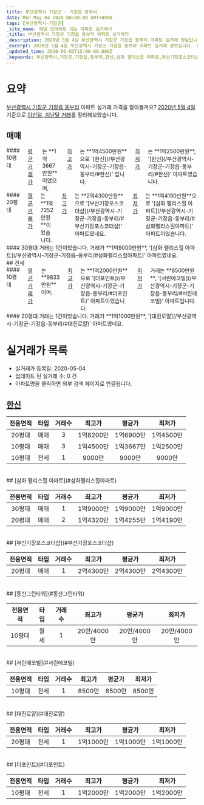 ```yaml
---
title: 부산광역시 기장군 - 기장읍 동부리
date: Mon May 04 2020 00:00:00 GMT+0900
tags: [부산광역시-기장군]
_site_name: 매일 업데이트 되는 아파트 실거래가
_title: 부산광역시 기장군 기장읍 동부리 아파트 실거래가
_description: 2020년 5월 4일 부산광역시 기장군 기장읍 동부리 아파트 실거래 정보입니다. 7건 아파트 정보가 있습니다.
_excerpt: 2020년 5월 4일 부산광역시 기장군 기장읍 동부리 아파트 실거래 정보입니다. 7건 아파트 정보가 있습니다.
_updated_time: 2020-05-03T15:00:00.000Z
_keywords: 부산광역시,기장군,기장읍,동부리,한신,삼화 펠리스힐 아파트,부산기장포스코더샵,동산그린타워,서린에코빌,대진로얄,더포인트
---
```





# 요약
<ins>부산광역시 기장군 기장읍 동부리</ins> 아파트 실거래 가격을 알아볼까요? <ins>2020년 5월 4일</ins> 기준으로 <ins>이번달, 지난달 거래</ins>를 정리해보았습니다.

## 매매
<div class="container">
<div class="six columns" markdown="1">
#### 10평대
<ins>평균 거래가</ins>는 **1억3667만원**이었으며, <ins>최고가</ins>는 **1억4500만원**으로 '[한신](/부산광역시-기장군-기장읍-동부리/#한신)' 입니다. <ins>최저가</ins>는 **1억2500만원**, '[한신](/부산광역시-기장군-기장읍-동부리/#한신)' 아파트였습니다.
</div>
<div class="six columns" markdown="1">
#### 20평대
<ins>평균 거래가</ins>는 **1억7252만원**이었습니다. <ins>최고가</ins>는 **2억4300만원**으로 '[부산기장포스코더샵](/부산광역시-기장군-기장읍-동부리/#부산기장포스코더샵)' 아파트였네요. <ins>최저가</ins>는 **1억4190만원**으로 '[삼화 펠리스힐 아파트](/부산광역시-기장군-기장읍-동부리/#삼화펠리스힐아파트)' 아파트이었습니다.
</div>
</div>
<div class="container">
<div class="twelve columns" markdown="1">
#### 30평대
거래는 1건이었습니다. 거래가 **1억9000만원**, '[삼화 펠리스힐 아파트](/부산광역시-기장군-기장읍-동부리/#삼화펠리스힐아파트)' 아파트였네요.
</div>
</div>
## 전세
<div class="container">
<div class="six columns" markdown="1">
#### 10평대
<ins>평균 거래가</ins>는 **9833만원**이며, <ins>최고가</ins>는 **1억2000만원**으로 '[더포인트](/부산광역시-기장군-기장읍-동부리/#더포인트)' 아파트이었습니다. <ins>최저가</ins> 거래는 **8500만원**, '[서린에코빌](/부산광역시-기장군-기장읍-동부리/#서린에코빌)' 아파트입니다.
</div>
<div class="six columns" markdown="1">
#### 20평대
거래는 1건이었습니다. 거래가 **1억1000만원**, '[대진로얄](/부산광역시-기장군-기장읍-동부리/#대진로얄)' 아파트였네요.
</div>
</div>



# 실거래가 목록
- 실거래가 등록일: 2020-05-04
- 업데이트 된 실거래 수: 0 건
- 아파트명을 클릭하면 외부 검색 페이지로 연결됩니다.

## [한신](#한신)

|전용면적|타입|거래수|최고가|평균가|최저가|
|:---:|:---:|:---:|:---:|:---:|:---:|
|20평대|<span class="deal-type-1">매매</span>|3|1억8200만|1억6900만|1억4500만|
|10평대|<span class="deal-type-1">매매</span>|3|1억4500만|1억3667만|1억2500만|
|10평대|<span class="deal-type-2">전세</span>|1|9000만|9000만|9000만|

<br/>
## [삼화 펠리스힐 아파트](#삼화펠리스힐아파트)

|전용면적|타입|거래수|최고가|평균가|최저가|
|:---:|:---:|:---:|:---:|:---:|:---:|
|30평대|<span class="deal-type-1">매매</span>|1|1억9000만|1억9000만|1억9000만|
|20평대|<span class="deal-type-1">매매</span>|2|1억4320만|1억4255만|1억4190만|

<br/>
## [부산기장포스코더샵](#부산기장포스코더샵)

|전용면적|타입|거래수|최고가|평균가|최저가|
|:---:|:---:|:---:|:---:|:---:|:---:|
|20평대|<span class="deal-type-1">매매</span>|1|2억4300만|2억4300만|2억4300만|

<br/>
## [동산그린타워](#동산그린타워)

|전용면적|타입|거래수|최고가|평균가|최저가|
|:---:|:---:|:---:|:---:|:---:|:---:|
|10평대|<span class="deal-type-3">월세</span>|1|20만/4000만|20만/4000만|20만/4000만|

<br/>
## [서린에코빌](#서린에코빌)

|전용면적|타입|거래수|최고가|평균가|최저가|
|:---:|:---:|:---:|:---:|:---:|:---:|
|10평대|<span class="deal-type-2">전세</span>|1|8500만|8500만|8500만|

<br/>
## [대진로얄](#대진로얄)

|전용면적|타입|거래수|최고가|평균가|최저가|
|:---:|:---:|:---:|:---:|:---:|:---:|
|20평대|<span class="deal-type-2">전세</span>|1|1억1000만|1억1000만|1억1000만|

<br/>
## [더포인트](#더포인트)

|전용면적|타입|거래수|최고가|평균가|최저가|
|:---:|:---:|:---:|:---:|:---:|:---:|
|10평대|<span class="deal-type-2">전세</span>|1|1억2000만|1억2000만|1억2000만|

<br/>



